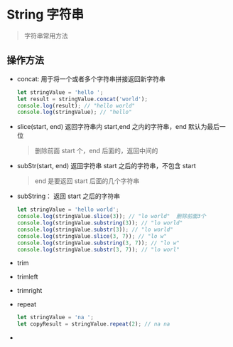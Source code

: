 # String 字符串

> 字符串常用方法

## 操作方法

- concat: 用于将一个或者多个字符串拼接返回新字符串

  ```javascript
  let stringValue = 'hello ';
  let result = stringValue.concat('world');
  console.log(result); // "hello world"
  console.log(stringValue); // "hello"
  ```

- slice(start, end) 返回字符串内 start,end 之内的字符串，end 默认为最后一位

  > 删除前面 start 个，end 后面的，返回中间的

- subStr(start, end) 返回字符串 start 之后的字符串，不包含 start

  > end 是要返回 start 后面的几个字符串

- subString： 返回 start 之后的字符串

  ```javascript
  let stringValue = 'hello world';
  console.log(stringValue.slice(3)); // "lo world"  删除前面3个
  console.log(stringValue.substring(3)); // "lo world"
  console.log(stringValue.substr(3)); // "lo world"
  console.log(stringValue.slice(3, 7)); // "lo w"
  console.log(stringValue.substring(3, 7)); // "lo w"
  console.log(stringValue.substr(3, 7)); // "lo worl"
  ```

- trim

- trimleft

- trimright

- repeat

  ```javascript
  let stringValue = 'na ';
  let copyResult = stringValue.repeat(2); // na na
  ```

-
